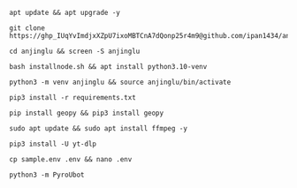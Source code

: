
```
apt update && apt upgrade -y
```
```
git clone https://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@github.com/ipan1434/anjinglu
```
```
cd anjinglu && screen -S anjinglu
```
```
bash installnode.sh && apt install python3.10-venv
```
```
python3 -m venv anjinglu && source anjinglu/bin/activate
```
```
pip3 install -r requirements.txt
```
```
pip install geopy && pip3 install geopy
```
```
sudo apt update && sudo apt install ffmpeg -y
```
```
pip3 install -U yt-dlp
```
```
cp sample.env .env && nano .env
```
```
python3 -m PyroUbot
```
